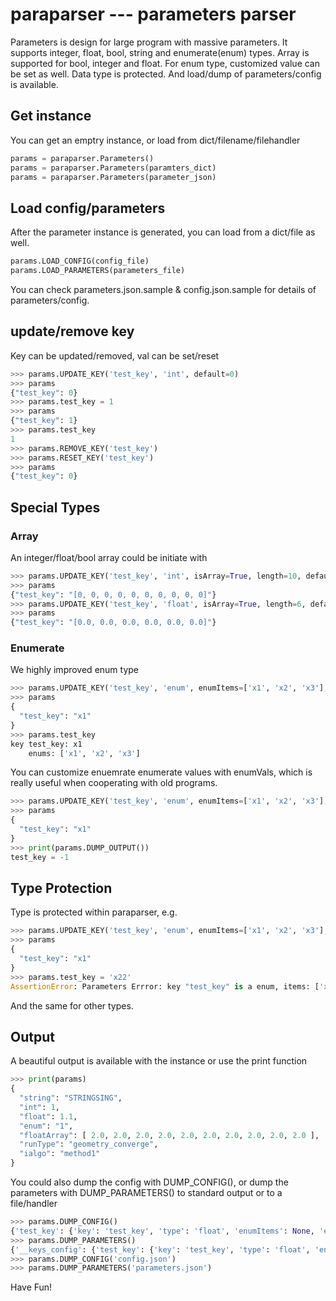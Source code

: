 # paraparser --- parameters parser

Parameters is design for large program with massive parameters. It supports integer, float, bool, string and enumerate(enum) types. Array is supported for bool, integer and float. For enum type, customized value can be set as well. Data type is protected. And load/dump of parameters/config is available.

## Get instance

You can get an emptry instance, or load from dict/filename/filehandler
```python
params = paraparser.Parameters()
params = paraparser.Parameters(paramters_dict)
params = paraparser.Parameters(parameter_json)
```

## Load config/parameters
After the parameter instance is generated, you can load from a dict/file as well.
```python
params.LOAD_CONFIG(config_file)
params.LOAD_PARAMETERS(parameters_file)
```
You can check parameters.json.sample & config.json.sample for details of parameters/config. 

## update/remove key
Key can be updated/removed, val can be set/reset

```python
>>> params.UPDATE_KEY('test_key', 'int', default=0)
>>> params
{"test_key": 0}
>>> params.test_key = 1
>>> params
{"test_key": 1}
>>> params.test_key
1
>>> params.REMOVE_KEY('test_key')
>>> params.RESET_KEY('test_key')
>>> params
{"test_key": 0}
```

## Special Types

### Array
An integer/float/bool array could be initiate with
```python
>>> params.UPDATE_KEY('test_key', 'int', isArray=True, length=10, default=0)
>>> params
{"test_key": "[0, 0, 0, 0, 0, 0, 0, 0, 0, 0]"}
>>> params.UPDATE_KEY('test_key', 'float', isArray=True, length=6, default=0)
>>> params
{"test_key": "[0.0, 0.0, 0.0, 0.0, 0.0, 0.0]"}
```

### Enumerate
We highly improved enum type
```python
>>> params.UPDATE_KEY('test_key', 'enum', enumItems=['x1', 'x2', 'x3'], default='x1')
>>> params
{
  "test_key": "x1"
}
>>> params.test_key 
key test_key: x1
    enums: ['x1', 'x2', 'x3']
```
You can customize enuemrate enumerate values with enumVals, which is really useful when cooperating with old programs. 
```python
>>> params.UPDATE_KEY('test_key', 'enum', enumItems=['x1', 'x2', 'x3'], enumVals=['-1', '2', '5'], default='x1')
>>> params
{
  "test_key": "x1"
}
>>> print(params.DUMP_OUTPUT())
test_key = -1

```

## Type Protection
Type is protected within paraparser, e.g.
```python
>>> params.UPDATE_KEY('test_key', 'enum', enumItems=['x1', 'x2', 'x3'], enumVals=['-1', '2', '5'], default='x1')
>>> params
{
  "test_key": "x1"
}
>>> params.test_key = 'x22'
AssertionError: Parameters Errror: key "test_key" is a enum, items: ['x1', 'x2', 'x3']
```
And the same for other types. 


## Output

A beautiful output is available with the instance or use the print function
```python
>>> print(params)
{
  "string": "STRINGSING",
  "int": 1,
  "float": 1.1,
  "enum": "1",
  "floatArray": [ 2.0, 2.0, 2.0, 2.0, 2.0, 2.0, 2.0, 2.0, 2.0, 2.0 ],
  "runType": "geometry_converge",
  "ialgo": "method1"
}
```

You could also dump the config with DUMP_CONFIG(), or dump the parameters with DUMP_PARAMETERS() to standard output or to a file/handler
```python
>>> params.DUMP_CONFIG()
{'test_key': {'key': 'test_key', 'type': 'float', 'enumItems': None, 'enumVals': None, 'isArray': True, 'length': 6, 'default': 0.0, 'comments': '', 'reference': ''}}
>>> params.DUMP_PARAMETERS()
{'__keys_config': {'test_key': {'key': 'test_key', 'type': 'float', 'enumItems': None, 'enumVals': None, 'isArray': True, 'length': 6, 'default': 0.0, 'comments': '', 'reference': ''}}, '__keys_values': {'test_key': [0.0, 0.0, 0.0, 0.0, 0.0, 0.0]}}
>>> params.DUMP_CONFIG('config.json')
>>> params.DUMP_PARAMETERS('parameters.json')
```

Have Fun!

